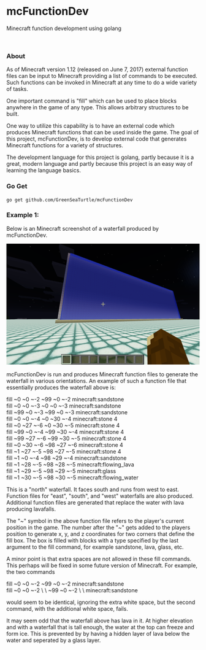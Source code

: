 # mcFunctionDev
Minecraft function development using golang

<br>

### About

As of Minecraft version 1.12 (released on June 7, 2017) external
function files can be input to Minecraft providing a list of commands
to be executed. Such functions can be invoked in Minecraft at any time
to do a wide variety of tasks.

One important command is "fill" which can be used to place blocks
anywhere in the game of any type. This allows arbitrary structures to
be built.

One way to utilize this capability is to have an external code which
produces Minecraft functions that can be used inside the game. The
goal of this project, mcFunctionDev, is to develop external code
that generates Minecraft functions for a variety of structures.

The development language for this project is golang, partly because it
is a great, modern language and partly because this project is an easy
way of learning the language basics.

### Go Get

    go get github.com/GreenSeaTurtle/mcFunctionDev


### Example 1:

Below is an Minecraft screenshot of a waterfall produced by
mcFunctionDev.

![alt text](waterfall_01.png)

mcFunctionDev is run and produces Minecraft function files to generate
the waterfall in various orientations. An example of such a function
file that essentially produces the waterfall above is:

fill ~0 ~0 ~-2 ~99 ~0 ~-2 minecraft:sandstone  
fill ~0 ~0 ~-3 ~0 ~0 ~-3 minecraft:sandstone  
fill ~99 ~0 ~-3 ~99 ~0 ~-3 minecraft:sandstone  
fill ~0 ~0 ~-4 ~0 ~30 ~-4 minecraft:stone 4  
fill ~0 ~27 ~-6 ~0 ~30 ~-5 minecraft:stone 4  
fill ~99 ~0 ~-4 ~99 ~30 ~-4 minecraft:stone 4  
fill ~99 ~27 ~-6 ~99 ~30 ~-5 minecraft:stone 4  
fill ~0 ~30 ~-6 ~98 ~27 ~-6 minecraft:stone 4  
fill ~1 ~27 ~-5 ~98 ~27 ~-5 minecraft:stone 4  
fill ~1 ~0 ~-4 ~98 ~29 ~-4 minecraft:sandstone  
fill ~1 ~28 ~-5 ~98 ~28 ~-5 minecraft:flowing_lava  
fill ~1 ~29 ~-5 ~98 ~29 ~-5 minecraft:glass  
fill ~1 ~30 ~-5 ~98 ~30 ~-5 minecraft:flowing_water

This is a "north" waterfall. It faces south and runs from west to
east. Function files for "east", "south", and "west" waterfalls are
also produced. Additional function files are generated that replace
the water with lava producing lavafalls.

The "\~" symbol in the above function file refers to the player's
current position in the game. The number after the "\~" gets added to
the players position to generate x, y, and z coordinates for two
corners that define the fill box. The box is filled with blocks with a
type specified by the last argument to the fill command, for example
sandstone, lava, glass, etc.

A minor point is that extra spaces are not allowed in these
fill commands. This perhaps will be fixed in some future
version of Minecraft. For example, the two commands

  fill ~0 ~0 ~-2 ~99 ~0 ~-2 minecraft:sandstone  
  fill ~0 ~0 ~-2 \ \   ~99 ~0 ~-2 \ \   minecraft:sandstone

would seem to be identical, ignoring the extra white space, but the
second command, with the additional white space, fails.

It may seem odd that the waterfall above has lava in it. At higher
elevation and with a waterfall that is tall enough, the water at the
top can freeze and form ice. This is prevented by by having a hidden
layer of lava below the water and seperated by a glass layer.


